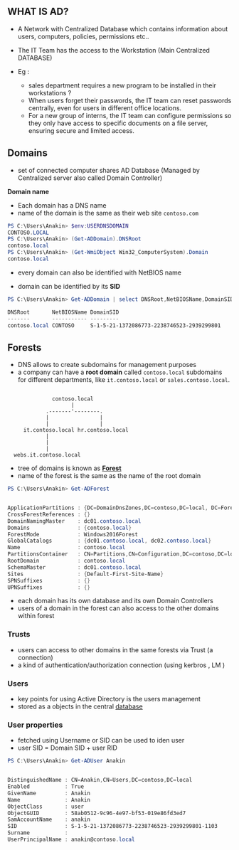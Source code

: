 
## **WHAT IS AD?**

- A Network with Centralized Database which contains information about users, computers, policies, permissions etc..

- The IT Team has the access to the Workstation (Main Centralized DATABASE)

- Eg : 
	- sales department requires a new program to be installed in their workstations ?
	- When users forget their passwords, the IT team can reset passwords centrally, even for users in different office locations.
	- For a new group of interns, the IT team can configure permissions so they only have access to specific documents on a file server, ensuring secure and limited access.



## **Domains** 

- set of connected computer shares AD Database (Managed by Centralized server also called Domain Controller)

 **Domain name**

- Each domain has a DNS name
- name of the domain is the same as their web site `contoso.com`

```powershell
PS C:\Users\Anakin> $env:USERDNSDOMAIN
CONTOSO.LOCAL
PS C:\Users\Anakin> (Get-ADDomain).DNSRoot
contoso.local
PS C:\Users\Anakin> (Get-WmiObject Win32_ComputerSystem).Domain
contoso.local
```

- every domain can also be identified with NetBIOS name

- domain can be identified by its **SID**

```powershell
PS C:\Users\Anakin> Get-ADDomain | select DNSRoot,NetBIOSName,DomainSID

DNSRoot       NetBIOSName DomainSID
-------       ----------- ---------
contoso.local CONTOSO     S-1-5-21-1372086773-2238746523-2939299801
```



## Forests

- DNS allows to create subdomains for management purposes
- a company can have a **root domain** called `contoso.local` subdomains for different departments, like `it.contoso.local` or `sales.contoso.local`. 

```

              contoso.local
                    |
            .-------'--------.
            |                |
            |                |
     it.contoso.local hr.contoso.local
            | 
            |
            |
  webs.it.contoso.local

```

- tree of domains is known as [**Forest**](https://docs.microsoft.com/en-us/windows/win32/ad/forests)
- name of the forest is the same as the name of the root domain


```powershell
PS C:\Users\Anakin> Get-ADForest


ApplicationPartitions : {DC=DomainDnsZones,DC=contoso,DC=local, DC=ForestDnsZones,DC=contoso,DC=local}
CrossForestReferences : {}
DomainNamingMaster    : dc01.contoso.local
Domains               : {contoso.local}
ForestMode            : Windows2016Forest
GlobalCatalogs        : {dc01.contoso.local, dc02.contoso.local}
Name                  : contoso.local
PartitionsContainer   : CN=Partitions,CN=Configuration,DC=contoso,DC=local
RootDomain            : contoso.local
SchemaMaster          : dc01.contoso.local
Sites                 : {Default-First-Site-Name}
SPNSuffixes           : {}
UPNSuffixes           : {}
```


- each domain has its own database and its own Domain Controllers
- users of a domain in the forest can also access to the other domains within forest


### Trusts

- users can access to other domains in the same forests via Trust (a connection)
- a kind of authentication/authorization connection (using kerbros , LM )



### Users

- key points for using Active Directory is the users management
- stored as a objects in the central [database](https://zer1t0.gitlab.io/posts/attacking_ad/#database)

### User properties

- fetched using Username or SID can be used to iden user
- user SID = Domain SID + user RID


```powershell
PS C:\Users\Anakin> Get-ADUser Anakin


DistinguishedName : CN=Anakin,CN=Users,DC=contoso,DC=local
Enabled           : True
GivenName         : Anakin
Name              : Anakin
ObjectClass       : user
ObjectGUID        : 58ab0512-9c96-4e97-bf53-019e86fd3ed7
SamAccountName    : anakin
SID               : S-1-5-21-1372086773-2238746523-2939299801-1103
Surname           :
UserPrincipalName : anakin@contoso.local
```




